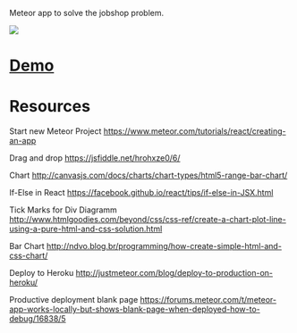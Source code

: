 Meteor app to solve the jobshop problem.

![](https://raw.githubusercontent.com/janikvonrotz/jobshop/master/screenshot.png)

# [Demo](https://jobshopdemo.herokuapp.com/)

# Resources

Start new Meteor Project
https://www.meteor.com/tutorials/react/creating-an-app

Drag and drop
https://jsfiddle.net/hrohxze0/6/

Chart
http://canvasjs.com/docs/charts/chart-types/html5-range-bar-chart/

If-Else in React
https://facebook.github.io/react/tips/if-else-in-JSX.html

Tick Marks for Div Diagramm
http://www.htmlgoodies.com/beyond/css/css-ref/create-a-chart-plot-line-using-a-pure-html-and-css-solution.html

Bar Chart
http://ndvo.blog.br/programming/how-create-simple-html-and-css-chart/

Deploy to Heroku
http://justmeteor.com/blog/deploy-to-production-on-heroku/

Productive deployment blank page
https://forums.meteor.com/t/meteor-app-works-locally-but-shows-blank-page-when-deployed-how-to-debug/16838/5
